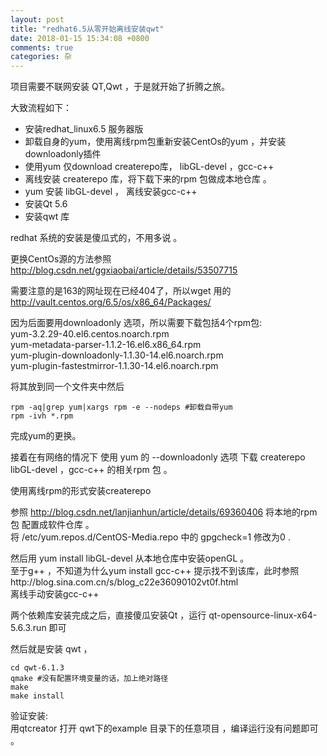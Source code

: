 ```yaml
---
layout: post
title: "redhat6.5从零开始离线安装qwt"
date: 2018-01-15 15:34:08 +0800
comments: true
categories: 杂
---
```


项目需要不联网安装 QT,Qwt ，于是就开始了折腾之旅。  

<!--more-->

大致流程如下：   
* 安装redhat_linux6.5 服务器版 
* 卸载自身的yum，使用离线rpm包重新安装CentOs的yum ，并安装downloadonly插件
* 使用yum 仅download createrepo库， libGL-devel ，gcc-c++ 
* 离线安装 createrepo 库，将下载下来的rpm 包做成本地仓库 。
* yum 安装 libGL-devel ， 离线安装gcc-c++ 
* 安装Qt 5.6 
* 安装qwt 库   


redhat 系统的安装是傻瓜式的，不用多说 。   

更换CentOs源的方法参照 http://blog.csdn.net/ggxiaobai/article/details/53507715 

需要注意的是163的网址现在已经404了，所以wget 用的 http://vault.centos.org/6.5/os/x86_64/Packages/ 

因为后面要用downloadonly 选项，所以需要下载包括4个rpm包:   
yum-3.2.29-40.el6.centos.noarch.rpm   
yum-metadata-parser-1.1.2-16.el6.x86_64.rpm  
yum-plugin-downloadonly-1.1.30-14.el6.noarch.rpm    
yum-plugin-fastestmirror-1.1.30-14.el6.noarch.rpm  

将其放到同一个文件夹中然后   
```
rpm -aq|grep yum|xargs rpm -e --nodeps #卸载自带yum
rpm -ivh *.rpm
```

完成yum的更换。  

接着在有网络的情况下 使用 yum 的 --downloadonly 选项 下载 createrepo libGL-devel ，gcc-c++ 的相关rpm 包 。   


使用离线rpm的形式安装createrepo  

参照 http://blog.csdn.net/lanjianhun/article/details/69360406 将本地的rpm 包 配置成软件仓库 。  
将 /etc/yum.repos.d/CentOS-Media.repo 中的 gpgcheck=1 修改为0 . 



然后用 yum install libGL-devel 从本地仓库中安装openGL 。  
至于g++ ，不知道为什么yum install gcc-c++ 提示找不到该库，此时参照http://blog.sina.com.cn/s/blog_c22e36090102vt0f.html  
离线手动安装gcc-c++   

两个依赖库安装完成之后，直接傻瓜安装Qt ，运行 qt-opensource-linux-x64-5.6.3.run 即可  

然后就是安装 qwt ，
```
cd qwt-6.1.3  
qmake #没有配置环境变量的话，加上绝对路径  
make
make install 
```   

验证安装:   
用qtcreator  打开 qwt下的example 目录下的任意项目 ，编译运行没有问题即可 。   



<div id="container"></div>
<link rel="stylesheet" href="https://imsun.github.io/gitment/style/default.css">
<script src="https://imsun.github.io/gitment/dist/gitment.browser.js"></script>
<script>
var gitment = new Gitment({
  id: 'location.href', // 可选。默认为 location.href
  owner: 'kevin20x2',
  repo: 'blog_comment',
  oauth: {
    client_id: '0d172133d26f520041e6',
    client_secret: '14eef65983bd9d0e16313feaffcf1684fc3713a9',
  },
})
gitment.render('container')
</script>